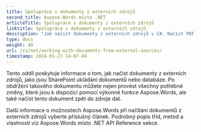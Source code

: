 ```yaml
---
title: Spolupráce s dokumenty z externích zdrojů
second_title: Aspose.Words místo .NET
articleTitle: Spolupráce s dokumenty z externích zdrojů
linktitle: Spolupráce s dokumenty z externích zdrojů
description: "Jak načíst dokumenty z externích zdrojů v C#. Načíst PDF, DOCX, DOC, RTF, ODT, EPUB, HTML a další soubory z SharePoint nebo databáze pro další zpracování C#."
type: docs
weight: 40
url: /cs/net/working-with-documents-from-external-sources/
timestamp: 2024-01-27-14-07-04
---
```


Tento oddíl poskytuje informace o tom, jak načíst dokumenty z externích zdrojů, jako jsou SharePoint ukládání dokumentů nebo databáze. Po obdržení takového dokumentu můžete nejen provést všechny potřebné změny, které jsou k dispozici pomocí výkonné funkce Aspose.Words, ale také načíst tento dokument zpět do zdroje dat.

Další informace o možnostech Aspose.Words při načítání dokumentů z externích zdrojů vyberte příslušný článek. Podrobný popis tříd, metod a vlastností viz Aspose.Words místo .NET API Reference sekce.

